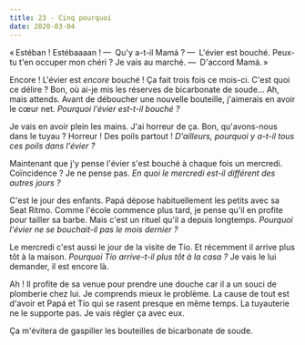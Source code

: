```yaml
---
title: 23 - Cinq pourquoi
date: 2020-03-04
---
```


« Estéban ! Estébaaaan !
— Qu'y a-t-il Mamá ?
— L'évier est bouché. Peux-tu t'en occuper mon chéri ? Je vais au marché.
— D'accord Mamá. »

Encore ! L'évier est *encore* bouché ! Ça fait trois fois ce mois-ci. C'est quoi ce délire ? Bon, où ai-je mis les réserves de bicarbonate de soude... Ah, mais attends. Avant de déboucher une nouvelle bouteille, j'aimerais en avoir le cœur net.
*Pourquoi l'évier est-t-il bouché ?*

Je vais en avoir plein les mains. J'ai horreur de ça. Bon, qu'avons-nous dans le tuyau ? Horreur ! Des poils partout !
*D'ailleurs, pourquoi y a-t-il tous ces poils dans l'évier ?*

Maintenant que j'y pense l'évier s'est bouché à chaque fois un mercredi. Coïncidence ? Je ne pense pas.
*En quoi le mercredi est-il différent des autres jours ?*

C'est le jour des enfants. Papá dépose habituellement les petits avec sa Seat Ritmo. Comme l'école commence plus tard, je pense qu'il en profite pour tailler sa barbe. Mais c'est un rituel qu'il a depuis longtemps.
*Pourquoi l'évier ne se bouchait-il pas le mois dernier ?*

Le mercredi c'est aussi le jour de la visite de Tío. Et récemment il arrive plus tôt à la maison.
*Pourquoi Tío arrive-t-il plus tôt à la casa ?* Je vais le lui demander, il est encore là.

Ah ! Il profite de sa venue pour prendre une douche car il a un souci de plomberie chez lui. Je comprends mieux le problème. La cause de tout est d'avoir et Papá et Tío qui se rasent presque en même temps. La tuyauterie ne le supporte pas. Je vais régler ça avec eux.

Ça m'évitera de gaspiller les bouteilles de bicarbonate de soude.